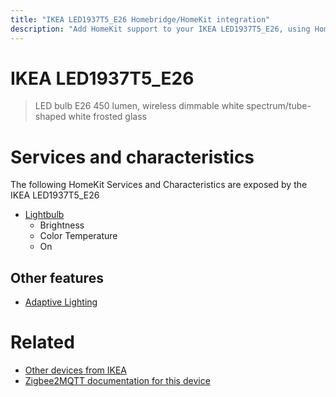 ```yaml
---
title: "IKEA LED1937T5_E26 Homebridge/HomeKit integration"
description: "Add HomeKit support to your IKEA LED1937T5_E26, using Homebridge, Zigbee2MQTT and homebridge-z2m."
---
```

<!---
This file has been GENERATED using src/docgen/docgen.ts
DO NOT EDIT THIS FILE MANUALLY!
-->
# IKEA LED1937T5_E26
> LED bulb E26 450 lumen, wireless dimmable white spectrum/tube-shaped white frosted glass


# Services and characteristics
The following HomeKit Services and Characteristics are exposed by
the IKEA LED1937T5_E26

* [Lightbulb](../../light.md)
  * Brightness
  * Color Temperature
  * On


## Other features
* [Adaptive Lighting](../../light.md)


# Related
* [Other devices from IKEA](../index.md#ikea)
* [Zigbee2MQTT documentation for this device](https://www.zigbee2mqtt.io/devices/LED1937T5_E26.html)